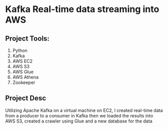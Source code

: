 # Kafka Real-time data streaming into AWS

## Project Tools:
1. Python
2. Kafka
3. AWS EC2
4. AWS S3
5. AWS Glue
6. AWS Athena
7. Zookeeper

## Project Desc
Utilizing Apache Kafka on a virtual machine on EC2, I created real-time data from a producer to a consumer in Kafka then we loaded the results into AWS S3, created a crawler using Glue and a new database for the data
